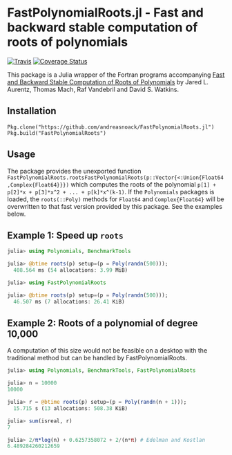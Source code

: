 # FastPolynomialRoots.jl - Fast and backward stable computation of roots of polynomials
[![Travis](https://travis-ci.org/andreasnoack/FastPolynomialRoots.jl.svg?branch=master)](https://travis-ci.org/andreasnoack/FastPolynomialRoots.jl)
[![Coverage Status](https://coveralls.io/repos/github/andreasnoack/FastPolynomialRoots.jl/badge.svg?branch=master)](https://coveralls.io/github/andreasnoack/FastPolynomialRoots.jl?branch=master)

This package is a Julia wrapper of the Fortran programs accompanying [Fast and Backward Stable Computation of Roots of Polynomials](http://epubs.siam.org/doi/abs/10.1137/140983434) by Jared L. Aurentz, Thomas Mach, Raf Vandebril and David S. Watkins.

## Installation
```
Pkg.clone("https://github.com/andreasnoack/FastPolynomialRoots.jl")
Pkg.build("FastPolynomialRoots")
```

## Usage

The package provides the unexported function `FastPolynomialRoots.rootsFastPolynomialRoots(p::Vector{<:Union{Float64,Complex{Float64}}})`
which computes the roots of the polynomial `p[1] + p[2]*x + p[3]*x^2 + ... + p[k]*x^(k-1)`. If the
`Polynomials` packages is loaded, the `roots(::Poly)` methods for `Float64` and `Complex{Float64}` will
be overwritten to that fast version provided by this package. See the examples below.

## Example 1: Speed up `roots`
```julia
julia> using Polynomials, BenchmarkTools

julia> @btime roots(p) setup=(p = Poly(randn(500)));
  408.564 ms (54 allocations: 3.99 MiB)

julia> using FastPolynomialRoots

julia> @btime roots(p) setup=(p = Poly(randn(500)));
  46.507 ms (7 allocations: 26.41 KiB)
```

## Example 2: Roots of a polynomial of degree 10,000
A computation of this size would not be feasible on a desktop with the traditional method
but can be handled by FastPolynomialRoots.
```julia
julia> using Polynomials, BenchmarkTools, FastPolynomialRoots

julia> n = 10000
10000

julia> r = @btime roots(p) setup=(p = Poly(randn(n + 1)));
  15.715 s (13 allocations: 508.38 KiB)

julia> sum(isreal, r)
7

julia> 2/π*log(n) + 0.6257358072 + 2/(n*π) # Edelman and Kostlan
6.489284260212659
```